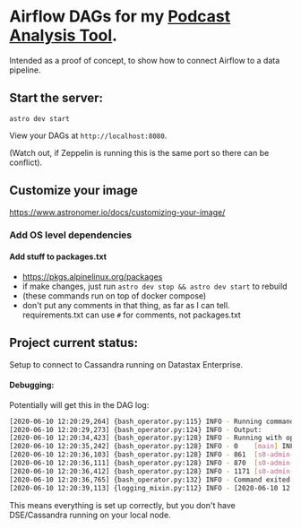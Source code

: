 
# Airflow DAGs for my [Podcast Analysis Tool](https://github.com/RyanQuey/java-podcast-processor).
Intended as a proof of concept, to show how to connect Airflow to a data pipeline.

## Start the server:
`astro dev start` 

View your DAGs at `http://localhost:8080`.

(Watch out, if Zeppelin is running this is the same port so there can be conflict).

## Customize your image
https://www.astronomer.io/docs/customizing-your-image/

### Add OS level dependencies
#### Add stuff to packages.txt
* https://pkgs.alpinelinux.org/packages
* if make changes, just run `astro dev stop && astro dev start` to rebuild
* (these commands run on top of docker compose)
* don't put any comments in that thing, as far as I can tell. requirements.txt can use `#` for comments, not packages.txt

## Project current status:

Setup to connect to Cassandra running on Datastax Enterprise. 

#### Debugging: 
Potentially will get this in the DAG log:

```sh
[2020-06-10 12:20:29,264] {bash_operator.py:115} INFO - Running command: sleep $[ ( $RANDOM % 30 )  + 1 ]s && java -jar /podcast-analysis-tool-0.2.0.jar
[2020-06-10 12:20:29,273] {bash_operator.py:124} INFO - Output:
[2020-06-10 12:20:34,423] {bash_operator.py:128} INFO - Running with options:
[2020-06-10 12:20:35,242] {bash_operator.py:128} INFO - 0    [main] INFO  com.datastax.oss.driver.internal.core.DefaultMavenCoordinates  - DataStax Java driver for Apache Cassandra(R) (com.datastax.oss:java-driver-core) version 4.6.1
[2020-06-10 12:20:36,103] {bash_operator.py:128} INFO - 861  [s0-admin-0] INFO  com.datastax.oss.driver.internal.core.time.Clock  - Using native clock for microsecond precision
[2020-06-10 12:20:36,111] {bash_operator.py:128} INFO - 870  [s0-admin-0] INFO  com.datastax.oss.driver.internal.core.metadata.MetadataManager  - [s0] No contact points provided, defaulting to /127.0.0.1:9042
[2020-06-10 12:20:36,412] {bash_operator.py:128} INFO - 1171 [s0-admin-1] WARN  com.datastax.oss.driver.internal.core.control.ControlConnection  - [s0] Error connecting to Node(endPoint=/127.0.0.1:9042, hostId=null, hashCode=736bcf54), trying next node (ConnectionInitException: [s0|control|connecting...] Protocol initialization request, step 1 (OPTIONS): failed to send request (java.nio.channels.ClosedChannelException))
[2020-06-10 12:20:36,765] {bash_operator.py:132} INFO - Command exited with return code 0
[2020-06-10 12:20:39,113] {logging_mixin.py:112} INFO - [2020-06-10 12:20:39,113] {local_task_job.py:103} INFO - Task exited with return code 0
```

This means everything is set up correctly, but you don't have DSE/Cassandra running on your local node. 

